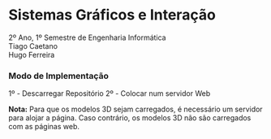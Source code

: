 # Sistemas Gráficos e Interação
2º Ano, 1º Semestre de Engenharia Informática </br>
Tiago Caetano </br>
Hugo Ferreira </br>


### Modo de Implementação
1º - Descarregar Repositório
2º - Colocar num servidor Web

**Nota:** Para que os modelos 3D sejam carregados, é necessário um servidor para alojar a página. Caso contrário, os modelos 3D não são carregados com as páginas web.
